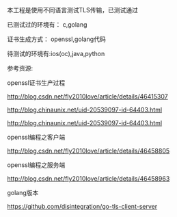 

本工程是使用不同语言测试TLS传输，已测试通过

已测试过的环境有： c,golang

证书生成方式： openssl,golang代码

待测试的环境有:ios(oc),java,python


参考资源:

openssl证书生产过程

http://blog.csdn.net/fly2010love/article/details/46415307

http://blog.chinaunix.net/uid-20539097-id-64403.html

http://blog.chinaunix.net/uid-20539097-id-64403.html

openssl编程之客户端

http://blog.csdn.net/fly2010love/article/details/46458805

openssl编程之服务端

http://blog.csdn.net/fly2010love/article/details/46458963

golang版本

https://github.com/disintegration/go-tls-client-server
